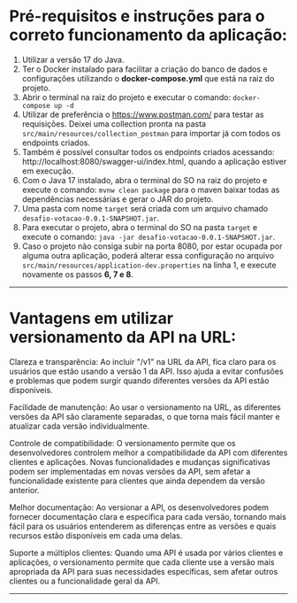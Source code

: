 # Pré-requisitos e instruções para o correto funcionamento da aplicação:

1. Utilizar a versão 17 do Java.
2. Ter o Docker instalado para facilitar a criação do banco de dados e configurações utilizando o **docker-compose.yml** que está na raiz do projeto.
3. Abrir o terminal na raiz do projeto e executar o comando: `docker-compose up -d`
4. Utilizar de preferência o https://www.postman.com/ para testar as requisições. Deixei uma collection pronta na pasta `src/main/resources/collection_postman` para importar já com todos os endpoints criados.
5. Também é possível consultar todos os endpoints criados acessando: http://localhost:8080/swagger-ui/index.html, quando a aplicação estiver em execução.
6. Com o Java 17 instalado, abra o terminal do SO na raiz do projeto e execute o comando: `mvnw clean package` para o maven baixar todas as dependências necessárias e gerar o JAR do projeto.
7. Uma pasta com nome `target` será criada com um arquivo chamado `desafio-votacao-0.0.1-SNAPSHOT.jar`.
8. Para executar o projeto, abra o terminal do SO na pasta `target` e execute o comando: `java -jar desafio-votacao-0.0.1-SNAPSHOT.jar`.
9. Caso o projeto não consiga subir na porta 8080, por estar ocupada por alguma outra aplicação, poderá alterar essa configuração no arquivo `src/main/resources/application-dev.properties` na linha 1, e execute novamente os passos **6, 7 e 8**.

---

# Vantagens em utilizar versionamento da API na URL:

Clareza e transparência: Ao incluir "/v1" na URL da API, fica claro para os usuários que estão usando a versão 1 da API. Isso ajuda a evitar confusões e problemas que podem surgir quando diferentes versões da API estão disponíveis.

Facilidade de manutenção: Ao usar o versionamento na URL, as diferentes versões da API são claramente separadas, o que torna mais fácil manter e atualizar cada versão individualmente.

Controle de compatibilidade: O versionamento permite que os desenvolvedores controlem melhor a compatibilidade da API com diferentes clientes e aplicações. Novas funcionalidades e mudanças significativas podem ser implementadas em novas versões da API, sem afetar a funcionalidade existente para clientes que ainda dependem da versão anterior.

Melhor documentação: Ao versionar a API, os desenvolvedores podem fornecer documentação clara e específica para cada versão, tornando mais fácil para os usuários entenderem as diferenças entre as versões e quais recursos estão disponíveis em cada uma delas.

Suporte a múltiplos clientes: Quando uma API é usada por vários clientes e aplicações, o versionamento permite que cada cliente use a versão mais apropriada da API para suas necessidades específicas, sem afetar outros clientes ou a funcionalidade geral da API.

---
